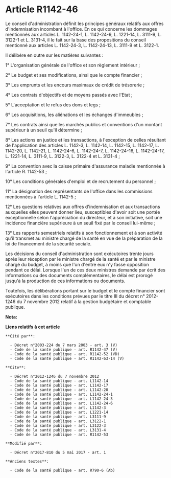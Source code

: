 # Article R1142-46

Le conseil d'administration définit les principes généraux relatifs aux offres d'indemnisation incombant à l'office. En ce
qui concerne les dommages mentionnés aux articles L. 1142-24-1, L. 1142-24-9, L. 1221-14, L. 3111-9, L. 3122-1 et L. 3131-4,
il le fait sur la base des propositions du conseil mentionné aux articles L. 1142-24-3, L. 1142-24-13, L. 3111-9 et L.
3122-1.

Il délibère en outre sur les matières suivantes :

1° L'organisation générale de l'office et son règlement intérieur ;

2° Le budget et ses modifications, ainsi que le compte financier ;

3° Les emprunts et les encours maximaux de crédit de trésorerie ;

4° Les contrats d'objectifs et de moyens passés avec l'Etat ;

5° L'acceptation et le refus des dons et legs ;

6° Les acquisitions, les aliénations et les échanges d'immeubles ;

7° Les contrats ainsi que les marchés publics et conventions d'un montant supérieur à un seuil qu'il détermine ;

8° Les actions en justice et les transactions, à l'exception de celles résultant de l'application des articles L. 1142-3, 
L. 1142-14, L. 1142-15, L. 1142-17, L. 1142-20, L. 1142-21, L. 1142-24-6, L. 1142-24-7, L. 1142-24-16, L. 1142-24-17, L.
1221-14, L. 3111-9, L. 3122-3, L. 3122-4 et L. 3131-4 ;

9° La convention avec la caisse primaire d'assurance maladie mentionnée à l'article R. 1142-53 ;

10° Les conditions générales d'emploi et de recrutement du personnel ;

11° La désignation des représentants de l'office dans les commissions mentionnées à l'article L. 1142-5 ;

12° Les questions relatives aux offres d'indemnisation et aux transactions auxquelles elles peuvent donner lieu, susceptibles
d'avoir soit une portée exceptionnelle selon l'appréciation du directeur, et à son initiative, soit une incidence financière
supérieure à un seuil fixé par le conseil lui-même ;

13° Les rapports semestriels relatifs à son fonctionnement et à son activité qu'il transmet au ministre chargé de la santé en
vue de la préparation de la loi de financement de la sécurité sociale.

Les décisions du conseil d'administration sont exécutoires trente jours après leur réception par le ministre chargé de la
santé et par le ministre chargé du budget, à moins que l'un d'entre eux n'y fasse opposition pendant ce délai. Lorsque l'un
de ces deux ministres demande par écrit des informations ou des documents complémentaires, le délai est prorogé jusqu'à la
production de ces informations ou documents.

Toutefois, les délibérations portant sur le budget et le compte financier sont exécutoires dans les conditions prévues par le
titre III du décret n° 2012-1246 du 7 novembre 2012 relatif à la gestion budgétaire et comptable publique.

**Nota:**



**Liens relatifs à cet article**

	**Cité par**:

	  - Décret n°2003-224 du 7 mars 2003 - art. 3 (V)
	  - Code de la santé publique - art. R1142-47 (V)
	  - Code de la santé publique - art. R1142-52 (VD)
	  - Code de la santé publique - art. R1142-63-14 (V)

	**Cite**:

	  - Décret n°2012-1246 du 7 novembre 2012
	  - Code de la santé publique - art. L1142-14
	  - Code de la santé publique - art. L1142-17
	  - Code de la santé publique - art. L1142-20
	  - Code de la santé publique - art. L1142-24-1
	  - Code de la santé publique - art. L1142-24-3
	  - Code de la santé publique - art. L1142-24-6
	  - Code de la santé publique - art. L1142-3
	  - Code de la santé publique - art. L1221-14
	  - Code de la santé publique - art. L3111-9
	  - Code de la santé publique - art. L3122-1
	  - Code de la santé publique - art. L3122-3
	  - Code de la santé publique - art. L3131-4
	  - Code de la santé publique - art. R1142-53

	**Modifié par**:

	  - Décret n°2017-810 du 5 mai 2017 - art. 1

	**Anciens textes**:

	  - Code de la santé publique - art. R790-6 (Ab)
